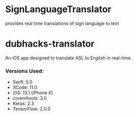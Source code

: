 # SignLanguageTranslator
provides real time translations of sign language to text


# dubhacks-translator
An iOS app designed to translate ASL to English in real-time.

### Versions Used:
- Swift: 5.0
- XCode: 11.0
- iOS: 13.1 (iPhone X)
- coremltools: 3.0
- Keras: 2.3
- TensorFlow: 2.0.0
